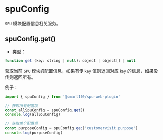 
# spuConfig
`SPU` 模块配置信息相关服务。

## spuConfig.get()
+ 类型：

```js
function get (key: string | null): object | object[] | null
```

获取当前 `SPU` 模块的配置信息，如果有传 `key` 值则返回对应 `key` 的信息，如果没传则返回所有。

例子：
```js
import { spuConfig } from '@smart100/spu-web-plugin'

// 获取所有配置项
const allSpuConfig = spuConfig.get()
console.log(allSpuConfig)

// 获取单个配置项
const purposeConfig = spuConfig.get('customervisit.purpose')
console.log(purposeConfig)
```
